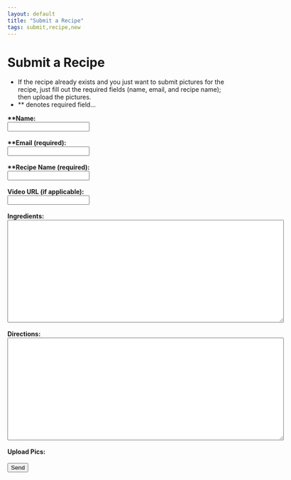 ```yaml
---
layout: default
title: "Submit a Recipe"
tags: submit,recipe,new
---
```

# Submit a Recipe
* If the recipe already exists and you just want to submit pictures for the recipe, just fill out the required fields (name, email, and recipe name); then upload the pictures.
* \*\* denotes required field...
<html>
  <head>
    <script>
      UPLOADCARE_PUBLIC_KEY = 'a1ed3bccd2792a8f47e6';
      UPLOADCARE_IMAGES_ONLY = true;
    </script>
    <script src="https://ucarecdn.com/libs/widget/3.x/uploadcare.full.min.js"></script>
  </head>
  <body>
    <!--<h1>Submit a Recipe</h1>-->
    <form id="submitRecipe" action="https://formspree.io/craig.willett@gmail.com" method="POST">
      <!--<input type="hidden" name="_subject" id="_subject" value="TDC New Recipe">-->
      <b>**Name:</b><br/>
      <input type="text" name="Name" required><br/><br/>
      <b>**Email (required):</b><br/>
      <input type="email" name="_replyto" required><br/><br/>
      <b>**Recipe Name (required):</b><br/>
      <input type="text" name="_subject" required><br/><br/>
      <b>Video URL (if applicable):</b><br/>
      <input type="text" name="VideoUrl"><br/><br/>
      <b>Ingredients:</b><br/>
      <textarea rows="15" cols="75" name="Ingredients"></textarea><br/><br/>
      <b>Directions:</b><br/>
      <textarea rows="15" cols="75" name="Directions"></textarea><br/><br/>
      <b>Upload Pics: </b><input
        type="hidden"
        role="uploadcare-uploader"
        name="content"
        data-image-shrink="null"
        data-multiple="true"
        data-multiple-min="1"
        data-multiple-max="3" /><br/><br/>
      <input type="submit" value="Send">
  </form>
  </body>
</html>


<!-- The best place for this one is your <HEAD> tag -->


<!-- This is where the widget will be. Don't forget the name attribute! -->
